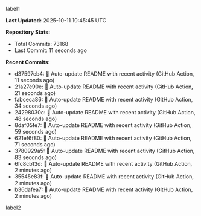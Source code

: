 
label1 
<!-- ACTIVITY_START -->
**Last Updated:** 2025-10-11 10:45:45 UTC

**Repository Stats:**
- Total Commits: 73168
- Last Commit: 11 seconds ago

**Recent Commits:**
- d37597cb4: 🤖 Auto-update README with recent activity (GitHub Action, 11 seconds ago)
- 21a27e90e: 🤖 Auto-update README with recent activity (GitHub Action, 21 seconds ago)
- fabceca86: 🤖 Auto-update README with recent activity (GitHub Action, 34 seconds ago)
- 24298030c: 🤖 Auto-update README with recent activity (GitHub Action, 48 seconds ago)
- 8daf05fe7: 🤖 Auto-update README with recent activity (GitHub Action, 59 seconds ago)
- 621ef6f80: 🤖 Auto-update README with recent activity (GitHub Action, 71 seconds ago)
- 3780929a5: 🤖 Auto-update README with recent activity (GitHub Action, 83 seconds ago)
- 6fc8cb13d: 🤖 Auto-update README with recent activity (GitHub Action, 2 minutes ago)
- 35545e83f: 🤖 Auto-update README with recent activity (GitHub Action, 2 minutes ago)
- b36dafea7: 🤖 Auto-update README with recent activity (GitHub Action, 2 minutes ago)
<!-- ACTIVITY_END -->

label2
